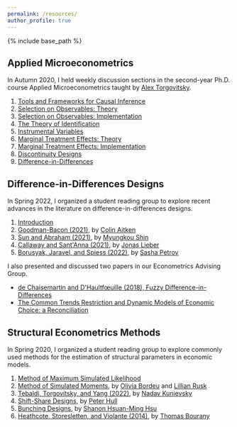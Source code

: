 ```yaml
---
permalink: /resources/
author_profile: true
---
```


{% include base_path %}

## Applied Microeconometrics

In Autumn 2020, I held weekly discussion sections in the second-year Ph.D. course Applied Microeconometrics taught by [Alex Torgovitsky](https://a-torgovitsky.github.io/).

1. [Tools and Frameworks for Causal Inference](/files/31720_TA01.pdf)<br/>
2. [Selection on Observables: Theory](/files/31720_TA02.pdf)<br/>
3. [Selection on Observables: Implementation](/files/31720_TA03.pdf)<br/>
4. [The Theory of Identification](/files/31720_TA04.pdf)<br/>
5. [Instrumental Variables](/files/31720_TA05.pdf)<br/>
6. [Marginal Treatment Effects: Theory](/files/31720_TA06.pdf)<br/>
7. [Marginal Treatment Effects: Implementation](/files/31720_TA07.pdf)<br/>
8. [Discontinuity Designs](/files/31720_TA08.pdf)<br/>
9. [Difference-in-Differences](/files/31720_TA09.pdf)


## Difference-in-Differences Designs

In Spring 2022, I organized a student reading group to explore recent advances in the literature on difference-in-differences designs.

1. [Introduction](/files/DiDES01_Intro.pdf)<br/>
2. [Goodman-Bacon (2021)](/files/DiDES02_GoodmanBacon.pdf), by [Colin Aitken](https://mathematics.uchicago.edu/people/profile/colin-aitken1/)<br/>
3. [Sun and Abraham (2021)](/files/DiDES03_SunAbraham.pdf), by [Myungkou Shin](https://myungkoushin.com/)<br/>
4. [Callaway and Sant'Anna (2021)](/files/DiDES04_CallawaySantAnna.pdf), by [Jonas Lieber](https://jonaslieber.com/)<br/>
5. [Borusyak, Jaravel, and Spiess (2022)](/files/DiDES05_BorusyakJaravelSpiess.pdf), by [Sasha Petrov](https://economics.uchicago.edu/directory/sasha-petrov)

I also presented and discussed two papers in our Econometrics Advising Group. <br/>
* [de Chaisemartin and D'Haultf&oelig;uille (2018), Fuzzy Difference-in-Differences](/files/MetricsAdvising_FuzzyDiD.pdf)
* [The Common Trends Restriction and Dynamic Models of Economic Choice: a Reconciliation](/files/MetricsAdvising_CommonTrendsSelection.pdf)


## Structural Econometrics Methods

In Spring 2020, I organized a student reading group to explore commonly used methods for the estimation of structural parameters in economic models.

1. [Method of Maximum Simulated Likelihood](/files/StructuralMetrics01_MaxSimLik.pdf)<br/>
2. [Method of Simulated Moments](/files/StructuralMetrics02_MethSimMoms.pdf), by [Olivia Bordeu](https://www.oliviabordeu.com/) and [Lillian Rusk](https://twitter.com/lillianrusk?lang=en)<br/>
3. [Tebaldi, Torgovitsky, and Yang (2022)](/files/StructuralMetrics03_NonParamDem.pdf), by [Nadav Kunievsky](https://economics.uchicago.edu/directory/nadav-kunievsky) <br/>
4. [Shift-Share Designs](/files/StructuralMetrics04_ShiftShare.pdf), by [Peter Hull](https://sites.google.com/site/aboutpeterhull/home) <br/>
5. [Bunching Designs](/files/StructuralMetrics05_Bunching.pdf), by [Shanon Hsuan-Ming Hsu](https://economics.uchicago.edu/directory/shanon-hsuan-ming-hsu) <br/>
6. [Heathcote, Storesletten, and Violante (2014)](/files/StructuralMetrics06_ConsLabSup.pdf), by [Thomas Bourany](https://thomasbourany.github.io/)
